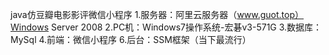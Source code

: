 java仿豆瓣电影影评微信小程序
1.服务器：阿里云服务器（www.guot.top）Windows Server 2008
2.PC机：Windows7操作系统-宏碁v3-571G
3.数据库：MySql
4.前端：微信小程序
6.后台：SSM框架（当下最流行）

